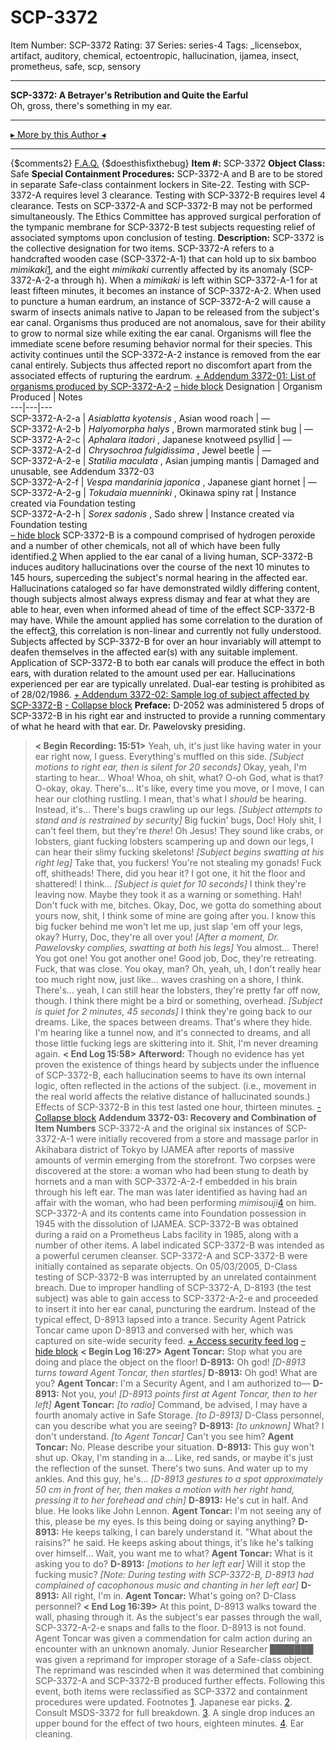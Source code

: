 # SCP-3372
Item Number: SCP-3372
Rating: 37
Series: series-4
Tags: _licensebox, artifact, auditory, chemical, ectoentropic, hallucination, ijamea, insect, prometheus, safe, scp, sensory

---

**SCP-3372: A Betrayer's Retribution and Quite the Earful**  
Oh, gross, there's something in my ear.
* * *
[▸ More by this Author ◂](http://scp-wiki.wikidot.com/personnel-file-t-lees)
* * *
{$comments2}
[F.A.Q.](https://scp-wiki.wikidot.com/component:info-ayers)
{$doesthisfixthebug}
**Item #:** SCP-3372
**Object Class:** Safe
**Special Containment Procedures:** SCP-3372-A and B are to be stored in separate Safe-class containment lockers in Site-22. Testing with SCP-3372-A requires level 3 clearance. Testing with SCP-3372-B requires level 4 clearance. Tests on SCP-3372-A and SCP-3372-B may not be performed simultaneously.
The Ethics Committee has approved surgical perforation of the tympanic membrane for SCP-3372-B test subjects requesting relief of associated symptoms upon conclusion of testing.
**Description:** SCP-3372 is the collective designation for two items.
SCP-3372-A refers to a handcrafted wooden case (SCP-3372-A-1) that can hold up to six bamboo _mimikaki_[1](javascript:;), and the eight _mimikaki_ currently affected by its anomaly (SCP-3372-A-2-a through h). When a _mimikaki_ is left within SCP-3372-A-1 for at least fifteen minutes, it becomes an instance of SCP-3372-A-2.
When used to puncture a human eardrum, an instance of SCP-3372-A-2 will cause a swarm of insects animals native to Japan to be released from the subject's ear canal. Organisms thus produced are not anomalous, save for their ability to grow to normal size while exiting the ear canal. Organisms will flee the immediate scene before resuming behavior normal for their species. This activity continues until the SCP-3372-A-2 instance is removed from the ear canal entirely.
Subjects thus affected report no discomfort apart from the associated effects of rupturing the eardrum.
[\+ Addendum 3372-01: List of organisms produced by SCP-3372-A-2](javascript:;)
[– hide block](javascript:;)
Designation | Organism Produced | Notes  
---|---|---  
SCP-3372-A-2-a | _Asiablatta kyotensis_ , Asian wood roach | —  
SCP-3372-A-2-b | _Halyomorpha halys_ , Brown marmorated stink bug | —  
SCP-3372-A-2-c | _Aphalara itadori_ , Japanese knotweed psyllid | —  
SCP-3372-A-2-d | _Chrysochroa fulgidissima_ , Jewel beetle | —  
SCP-3372-A-2-e | _Statilia maculata_ , Asian jumping mantis | Damaged and unusable, see Addendum 3372-03  
SCP-3372-A-2-f | _Vespa mandarinia japonica_ , Japanese giant hornet | —  
SCP-3372-A-2-g | _Tokudaia muenninki_ , Okinawa spiny rat | Instance created via Foundation testing  
SCP-3372-A-2-h | _Sorex sadonis_ , Sado shrew | Instance created via Foundation testing  
[– hide block](javascript:;)
SCP-3372-B is a compound comprised of hydrogen peroxide and a number of other chemicals, not all of which have been fully identified.[2](javascript:;)
When applied to the ear canal of a living human, SCP-3372-B induces auditory hallucinations over the course of the next 10 minutes to 145 hours, superceding the subject's normal hearing in the affected ear. Hallucinations cataloged so far have demonstrated wildly differing content, though subjects almost always express dismay and fear at what they are able to hear, even when informed ahead of time of the effect SCP-3372-B may have.
While the amount applied has some correlation to the duration of the effect[3](javascript:;), this correlation is non-linear and currently not fully understood. Subjects affected by SCP-3372-B for over an hour invariably will attempt to deafen themselves in the affected ear(s) with any suitable implement.
Application of SCP-3372-B to both ear canals will produce the effect in both ears, with duration related to the amount used per ear. Hallucinations experienced per ear are typically unrelated. Dual-ear testing is prohibited as of 28/02/1986.
[\+ Addendum 3372-02: Sample log of subject affected by SCP-3372-B](javascript:;)
[\- Collapse block](javascript:;)
**Preface:** D-2052 was administered 5 drops of SCP-3372-B in his right ear and instructed to provide a running commentary of what he heard with that ear. Dr. Pawelovsky presiding.
> **< Begin Recording: 15:51>**
> Yeah, uh, it's just like having water in your ear right now, I guess. Everything's muffled on this side.
> _[Subject motions to right ear, then is silent for 20 seconds]_
> Okay, yeah, I'm starting to hear… Whoa! Whoa, oh shit, what? O-oh God, what is that?
> O-okay, okay. There's… It's like, every time you move, or I move, I can hear our clothing rustling. I mean, that's what I _should_ be hearing. Instead, it's… There's bugs crawling up our legs.
> _[Subject attempts to stand and is restrained by security]_
> Big fuckin' bugs, Doc! Holy shit, I can't feel them, but they're _there_! Oh Jesus! They sound like crabs, or lobsters, giant fucking lobsters scampering up and down our legs, I can hear their slimy fucking skeletons!
> _[Subject begins swatting at his right leg]_
> Take that, you fuckers! You're not stealing my gonads! Fuck off, shitheads!
> There, did you hear it? I got one, it hit the floor and shattered!
> I think…
> _[Subject is quiet for 10 seconds]_
> I think they're leaving now. Maybe they took it as a warning or something. Hah! Don't fuck with me, bitches. Okay, Doc, we gotta do something about yours now, shit, I think some of mine are going after you. I know this big fucker behind me won't let me up, just slap 'em off your legs, okay? Hurry, Doc, they're all over you!
> _[After a moment, Dr. Pawelovsky complies, swatting at both his legs]_
> You almost… There! You got one! You got another one! Good job, Doc, they're retreating. Fuck, that was close. You okay, man?
> Oh, yeah, uh, I don't really hear too much right now, just like… waves crashing on a shore, I think. There's… yeah, I can still hear the lobsters, they're pretty far off now, though. I think there might be a bird or something, overhead.
> _[Subject is quiet for 2 minutes, 45 seconds]_
> I think they're going back to our dreams. Like, the spaces between dreams. That's where they hide. I'm hearing like a tunnel now, and it's connected to dreams, and all those little fucking legs are skittering into it.
> Shit, I'm never dreaming again.
> **< End Log 15:58>**
**Afterword:** Though no evidence has yet proven the existence of things heard by subjects under the influence of SCP-3372-B, each hallucination seems to have its own internal logic, often reflected in the actions of the subject. (i.e., movement in the real world affects the relative distance of hallucinated sounds.) Effects of SCP-3372-B in this test lasted one hour, thirteen minutes.
[\- Collapse block](javascript:;)
**Addendum 3372-03: Recovery and Combination of Item Numbers**
SCP-3372-A and the original six instances of SCP-3372-A-1 were initially recovered from a store and massage parlor in Akihabara district of Tokyo by IJAMEA after reports of massive amounts of vermin emerging from the storefront. Two corpses were discovered at the store: a woman who had been stung to death by hornets and a man with SCP-3372-A-2-f embedded in his brain through his left ear. The man was later identified as having had an affair with the woman, who had been performing _mimisouji_[4](javascript:;) on him. SCP-3372-A and its contents came into Foundation possession in 1945 with the dissolution of IJAMEA.
SCP-3372-B was obtained during a raid on a Prometheus Labs facility in 1985, along with a number of other items. A label indicated SCP-3372-B was intended as a powerful cerumen cleanser. SCP-3372-A and SCP-3372-B were initially contained as separate objects.
On 05/03/2005, D-Class testing of SCP-3372-B was interrupted by an unrelated containment breach. Due to improper handling of SCP-3372-A, D-8193 (the test subject) was able to gain access to SCP-3372-A-2-e and proceeded to insert it into her ear canal, puncturing the eardrum. Instead of the typical effect, D-8913 lapsed into a trance. Security Agent Patrick Toncar came upon D-8913 and conversed with her, which was captured on site-wide security feed.
[\+ Access security feed log](javascript:;)
[– hide block](javascript:;)
> **< Begin Log 16:27>**
> **Agent Toncar:** Stop what you are doing and place the object on the floor!
> **D-8913:** Oh god!
> _[D-8913 turns toward Agent Toncar, then startles]_
> **D-8913:** Oh god! What are you?
> **Agent Toncar:** I'm a Security Agent, and I am authorized to—
> **D-8913:** Not you, _you_!
> _[D-8913 points first at Agent Toncar, then to her left]_
> **Agent Toncar:** _[to radio]_ Command, be advised, I may have a fourth anomaly active in Safe Storage. _[to D-8913]_ D-Class personnel, can you describe what you are seeing?
> **D-8913:** _[to unknown]_ What? I don't understand. _[to Agent Toncar]_ Can't you see him?
> **Agent Toncar:** No. Please describe your situation.
> **D-8913:** This guy won't shut up. Okay, I'm standing in a… Like, red sands, or maybe it's just the reflection of the sunset. There's two suns. And water up to my ankles. And this guy, he's…
> _[D-8913 gestures to a spot approximately 50 cm in front of her, then makes a motion with her right hand, pressing it to her forehead and chin]_
> **D-8913:** He's cut in half. And blue. He looks like John Lennon.
> **Agent Toncar:** I'm not seeing any of this, please be my eyes. Is this being doing or saying anything?
> **D-8913:** He keeps talking, I can barely understand it. "What about the raisins?" he said. He keeps asking about things, it's like he's talking over himself… Wait, you want me to what?
> **Agent Toncar:** What is it asking you to do?
> **D-8913:** _[motions to her left ear]_ Will it stop the fucking music?
> _[Note: During testing with SCP-3372-B, D-8913 had complained of cacophonous music and chanting in her left ear]_
> **D-8913:** All right, I'm in.
> **Agent Toncar:** What's going on? D-Class personnel?
> **< End Log 16:39>**
At this point, D-8913 walks toward the wall, phasing through it. As the subject's ear passes through the wall, SCP-3372-A-2-e snaps and falls to the floor. D-8913 is not found.
Agent Toncar was given a commendation for calm action during an encounter with an unknown anomaly. Junior Researcher ███████ was given a reprimand for improper storage of a Safe-class object. The reprimand was rescinded when it was determined that combining SCP-3372-A and SCP-3372-B produced further effects.
Following this event, both items were reclassified as SCP-3372 and containment procedures were updated.
Footnotes
[1](javascript:;). Japanese ear picks.
[2](javascript:;). Consult MSDS-3372 for full breakdown.
[3](javascript:;). A single drop induces an upper bound for the effect of two hours, eighteen minutes.
[4](javascript:;). Ear cleaning.